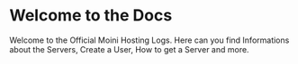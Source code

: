 # Welcome to the Docs

Welcome to the Official Moini Hosting Logs. Here can you find Informations about the Servers, Create a User, How to get a Server and more.